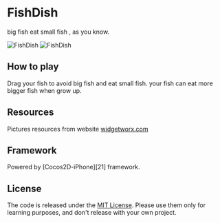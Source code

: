 FishDish
========

big fish eat small fish , as you know.

![FishDish](http://farm9.staticflickr.com/8429/7871294678_7f0334d1bf_b.jpg)
![FishDish](http://farm9.staticflickr.com/8300/7871303694_13c27a5270_b.jpg)

## How to play
Drag your fish to avoid big fish and eat small fish.
your fish can eat more bigger fish when grow up.

## Resources
Pictures resources from website [widgetworx.com][1]

## Framework
Powered by [Cocos2D-iPhone][21] framework.

## License
The code is released under the [MIT License][3].
Please use them only for learning purposes, and don't release with your own project.

[1]: http://www.widgetworx.com/
[2]: http://www.cocos2d-iphone.org/
[3]: http://opensource.org/licenses/mit-license.php
